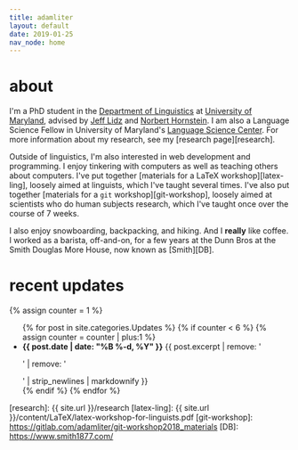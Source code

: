 ```yaml
---
title: adamliter
layout: default
date: 2019-01-25
nav_node: home
---
```


# about

I'm a PhD student in the [Department of Linguistics][umd-ling] at
[University of Maryland][umd], advised by [Jeff Lidz][jeff] and [Norbert
Hornstein][norbert]. I am also a Language Science Fellow in University
of Maryland's [Language Science Center][lsc]. For more information about
my research, see my [research page][research].

Outside of linguistics, I'm also interested in web development and
programming. I enjoy tinkering with computers as well as teaching others
about computers. I've put together [materials for a LaTeX
workshop][latex-ling], loosely aimed at linguists, which I've taught
several times. I've also put together [materials for a `git`
workshop][git-workshop], loosely aimed at scientists who do human
subjects research, which I've taught once over the course of 7 weeks.

I also enjoy snowboarding, backpacking, and hiking. And I **really**
like coffee.  I worked as a barista, off-and-on, for a few years at the
Dunn Bros at the Smith Douglas More House, now known as [Smith][DB].

# recent updates

{% assign counter = 1 %}

<ul>
{% for post in site.categories.Updates %}
{% if counter < 6 %}
{% assign counter = counter | plus:1 %}
<li>
  <strong>{{ post.date | date: "%B %-d, %Y" }}</strong>
  {{ post.excerpt | remove: '<p>' | remove: '</p>' | strip_newlines | markdownify }}
</li>
{% endif %}
{% endfor %}
</ul>

[umd-ling]: http://ling.umd.edu/
[umd]: https://umd.edu/
[jeff]: http://ling.umd.edu/~jlidz/
[norbert]: http://ling.umd.edu/~hornstein/
[lsc]: http://languagescience.umd.edu/
[research]: {{ site.url }}/research
[latex-ling]: {{ site.url }}/content/LaTeX/latex-workshop-for-linguists.pdf
[git-workshop]: https://gitlab.com/adamliter/git-workshop2018_materials
[DB]: https://www.smith1877.com/
